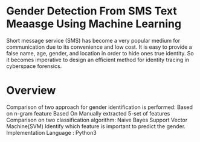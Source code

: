 # Gender Detection From SMS Text Meaasge Using Machine Learning
Short message service (SMS) has become a very popular medium for communication due to its convenience and low cost. It is easy to provide a false name, age, gender, and location in order to hide ones true identity. So it becomes imperative to design an efficient method for identity tracing in cyberspace forensics.
# Overview
Comparison of two approach for gender identification is performed:
  Based on n-gram feature
  Based On Manually extracted 5-set of features
Comparison on two classification algorithm:
  Naive Bayes
  Support Vector Machine(SVM)
Identify which feature is important to predict the gender.
Implementation Language : Python3
